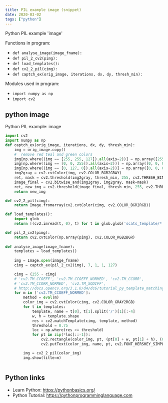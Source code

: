 ```yaml
---
title: PIL example image (snippet)
date: 2020-03-02
tags: ["python"]
---
```

Python PIL example 'image'

Functions in program: 
* `def analyse_image(image_fname):`
* `def pil_2_cv2(pimg):`
* `def load_templates():`
* `def cv2_2_pil(cimg):`
* `def captch_ex(orig_image, iterations, dx, dy, thresh_min):`

Modules used in program: 
* `import numpy as np`
* `import cv2`

## python image

Python PIL example: image

```python
import cv2
import numpy as np
def captch_ex(orig_image, iterations, dx, dy, thresh_min):
    img = orig_image.copy()
    #  remove red teal and green colors
    img[np.where((img == [255, 255, 127]).all(axis=2))] = np.array([255, 255, 255])
    img[np.where((img == [0, 0, 255]).all(axis=2))] = np.array([0, 0, 0])
    img[np.where((img == [0, 127, 0]).all(axis=2))] = np.array([0, 0, 0])
    img2gray = cv2.cvtColor(img, cv2.COLOR_BGR2GRAY)
    ret, mask = cv2.threshold(img2gray, thresh_min, 255, cv2.THRESH_BINARY)
    image_final = cv2.bitwise_and(img2gray, img2gray, mask=mask)
    ret, new_img = cv2.threshold(image_final, thresh_min, 255, cv2.THRESH_OTSU)
    return new_img

def cv2_2_pil(cimg):
    return Image.fromarray(cv2.cvtColor(cimg, cv2.COLOR_BGR2RGB))

def load_templates():
    import glob
    return [(cv2.imread(t, 0), t) for t in glob.glob('scats_template/*.png')]

def pil_2_cv2(pimg):
    return cv2.cvtColor(np.array(pimg), cv2.COLOR_RGB2BGR)
    
def analyse_image(image_fname):
    templates = load_templates()
   
    img = Image.open(image_fname)
    cimg = captch_ex(pil_2_cv2(img), 7, 1, 1, 127)

    cimg = (255 - cimg)
    # 'cv2.TM_CCOEFF', 'cv2.TM_CCOEFF_NORMED', 'cv2.TM_CCORR',
    # 'cv2.TM_CCORR_NORMED', 'cv2.TM_SQDIFF',
    # http://docs.opencv.org/3.1.0/d4/dc6/tutorial_py_template_matching.html#gsc.tab=0
    for m in ['cv2.TM_CCOEFF_NORMED']:
        method = eval(m)
        color_img = cv2.cvtColor(cimg, cv2.COLOR_GRAY2RGB)
        for t in templates:
            template, name = t[0], t[1].split('/')[1][:-4]
            w, h = template.shape
            res = cv2.matchTemplate(cimg, template, method)
            threshold = 0.75
            loc = np.where(res >= threshold)
            for pt in zip(*loc[::-1]):
                cv2.rectangle(color_img, pt, (pt[0] + w, pt[1] + h), (0, 0, 255), 2)
                cv2.putText(color_img, name, pt, cv2.FONT_HERSHEY_SIMPLEX, 0.5, (0, 0, 127), 2, cv2.LINE_AA)

        img = cv2_2_pil(color_img)
        img.show(title=m)



```

## Python links

- Learn Python: https://pythonbasics.org/
- Python Tutorial: https://pythonprogramminglanguage.com
